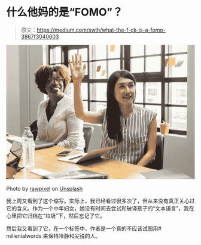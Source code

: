 # 什么他妈的是“FOMO”？

> 原文：<https://medium.com/swlh/what-the-f-ck-is-a-fomo-3867f3040603>

![](img/b81ae72525d40742357bd2b41d4384d0.png)

Photo by [rawpixel](https://unsplash.com/@rawpixel?utm_source=medium&utm_medium=referral) on [Unsplash](https://unsplash.com?utm_source=medium&utm_medium=referral)

我上周又看到了这个缩写。实际上，我已经看过很多次了，但从来没有真正关心过它的含义。作为一个中年妇女，她没有时间去尝试和破译孩子的“文本语言”，我在心里把它归档在“垃圾”下，然后忘记了它。

然后我又看到了它，在一个标签中，作者是一个真的不应该试图用# millenialwords 来保持冷静和尖锐的人。